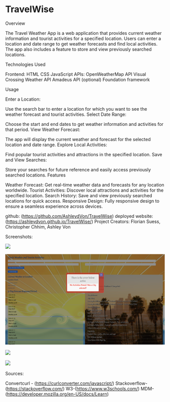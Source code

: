 # TravelWise
Overview

The Travel Weather App is a web application that provides current weather information and tourist activities for a specified location. Users can enter a location and date range to get weather forecasts and find local activities. The app also includes a feature to store and view previously searched locations.

Technologies Used

Frontend:
HTML
CSS
JavaScript
APIs:
OpenWeatherMap API
Visual Crossing Weather API
Amadeus API (optional)
Foundation framework

Usage

Enter a Location:

Use the search bar to enter a location for which you want to see the weather forecast and tourist activities.
Select Date Range:

Choose the start and end dates to get weather information and activities for that period.
View Weather Forecast:

The app will display the current weather and forecast for the selected location and date range.
Explore Local Activities:

Find popular tourist activities and attractions in the specified location.
Save and View Searches:

Store your searches for future reference and easily access previously searched locations.
Features

Weather Forecast:
Get real-time weather data and forecasts for any location worldwide.
Tourist Activities:
Discover local attractions and activities for the specified location.
Search History:
Save and view previously searched locations for quick access.
Responsive Design:
Fully responsive design to ensure a seamless experience across devices.


  github: (https://github.com/AshleydVon/TravelWise)
  deployed website: (https://ashleydvon.github.io/TravelWise/)
  Project Creators: Florian Suess, Christopher Chhim, Ashley Von

Screenshots: 

![](./assets/Screen%20Shot%202024-06-03%20at%205.47.15%20PM.png)

![](./assets/Screen%20Shot%202024-06-03%20at%205.47.53%20PM.png)

![](./assets/Screen%20Shot%202024-06-03%20at%205.48.28%20PM.png)

![](./assets/Screen%20Shot%202024-06-03%20at%205.48.44%20PM.png)

Sources:

Convertcurl - (https://curlconverter.com/javascript/)
Stackoverflow-(https://stackoverflow.com/)
W3-(https://www.w3schools.com/)
MDM- (https://developer.mozilla.org/en-US/docs/Learn)